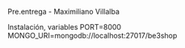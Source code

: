 Pre.entrega - Maximiliano Villalba

Instalación, variables
PORT=8000
MONGO_URI=mongodb://localhost:27017/be3shop
